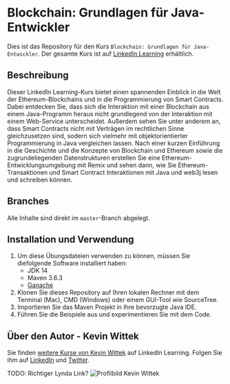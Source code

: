 # Blockchain: Grundlagen für Java-Entwickler
Dies ist das Repository für den Kurs `Blockchain: Grundlagen für Java-Entwickler`. Der gesamte Kurs ist auf [LinkedIn Learning](https://linkedin.com/learning/) erhältlich.

## Beschreibung
Dieser LinkedIn Learning-Kurs bietet einen spannenden Einblick in die Welt der Ethereum-Blockchains und in die Programmierung von Smart Contracts. Dabei entdecken Sie, dass sich die Interaktion mit einer Blockchain aus einem Java-Programm heraus nicht grundlegend von der Interaktion mit einem Web-Service unterscheidet. Außerdem sehen Sie unter anderem an, dass Smart Contracts nicht mit Verträgen im rechtlichen Sinne gleichzusetzen sind, sodern sich vielmehr mit objektorientierter Programmierung in Java vergleichen lassen. Nach einer kurzen Einführung in die Geschichte und die Konzepte von Blockchain und Ethereum sowie die zugrundeliegenden Datenstrukturen erstellen Sie eine Ethereum-Entwicklungsumgebung mit Remix und sehen dann, wie Sie Ethereum-Transaktionen und Smart Contract Interaktionen mit Java und web3j lesen und schreiben können.

## Branches
Alle Inhalte sind direkt im `master`-Branch abgelegt.

## Installation und Verwendung
1. Um diese Übungsdateien verwenden zu können, müssen Sie diefolgende Software installiert haben:
	- JDK 14
	- Maven 3.6.3
	- [Ganache](https://www.trufflesuite.com/ganache)
2. Klonen Sie dieses Repository auf Ihren lokalen Rechner mit dem Terminal (Mac), CMD (Windows) oder einem GUI-Tool wie SourceTree.
3. Importieren Sie das Maven Projekt in Ihre bevorzugte Java IDE.
4. Führen Sie die Beispiele aus und experimentieren Sie mit dem Code.

## Über den Autor - Kevin Wittek
Sie finden [weitere Kurse von Kevin Wittek](https://www.linkedin.com/learning/instructors/kevin-wittek) auf LinkedIn Learning. Folgen Sie ihm auf [LinkedIn](https://www.linkedin.com/in/kevin-wittek?trk=lil_instructor) und [Twitter](https://twitter.com/kiview). 

TODO: Richtiger Lynda Link?
![Profilbild Kevin Wittek](https://cdn.lynda.com/authors/4711_200x200_thumb.jpg)

